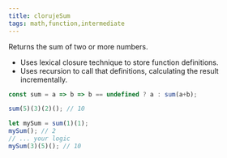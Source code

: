 ```yaml
---
title: clorujeSum
tags: math,function,intermediate
---
```


Returns the sum of two or more numbers.

- Uses lexical closure technique to store function definitions.
- Uses recursion to call that definitions, calculating the result incrementally.

```js
const sum = a => b => b == undefined ? a : sum(a+b);
```

```js
sum(5)(3)(2)(); // 10
```

```js
let mySum = sum(1)(1);
mySum(); // 2
// ... your logic
mySum(3)(5)(); // 10
```
